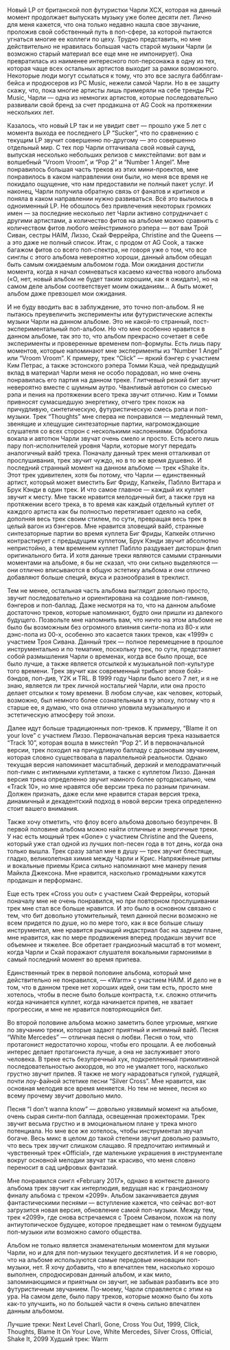 Новый LP от британской поп футуристки Чарли XCX, которая на данный момент продолжает выпускать музыку уже более десяти лет. Лично для меня кажется, что она только недавно нашла свое звучание, проложив свой собственный путь в поп-сфере, за которой пытаются угнаться многие ее коллеги по цеху. Трудно представить, но мне действительно не нравилась большая часть старой музыки Чарли (и возможно старый материал все еще мне не импонирует). Она превратилась из наименее интересного поп-персонажа в одну из тех, которая чаще всех остальных артистов выходит за рамки возможного. Некоторые люди могут ссылаться к тому, что это все заслуга бабблгам-бейса и продюсеров из PC Music, нежели самой Чарли. Но в ее защиту скажу, что, пока многие артисты лишь примеряли на себе тренды PC Music, Чарли — одна из немногих артистов, которые последовательно развивали свой бренд за счет продакшна от AG Cook на протяжении нескольких лет.

Казалось, что новый LP так и не увидит свет — прошло уже 5 лет с момента выхода ее последнего LP “Sucker”, что по сравнению с текущим LP звучит совершенно по-другому — это совершенно отдельный мир. С тех пор Чарли оттачивала свой новый саунд, выпуская несколько небольших релизов с микстейпами: вот вам и волшебный “Vroom Vroom”, и “Pop 2” и “Number 1 Angel”. Мне понравилось большая часть треков из этих мини-проектов, мне понравилось в каком направлении они были, но меня все время не покидало ощущение, что нам предоставили не полный пакет услуг. И наконец, Чарли получила обратную связь от фанатов и критиков и поняла в каком направлении нужно развиваться. Всё это вылилось в одноименный LP. Не обошлось без привлечения некоторых громких имен — за последние несколько лет Чарли активно сотрудничает с другими артистами, а количество фитов на альбоме можно сравнить с количеством фитов любого мейнстримного рэпера — вот вам Трой Сиван, сестры HAIM, Лиззо, Скай Феррейра, Christine and the Queens — а это даже не полный список. Итак, с продом от AG Cook, а также багажом фитов со всего поп-спектра, не говоря уже о том, что все синглы с этого альбома невероятно хороши, данный альбом обещал быть самым ожидаемым альбомом года. Мои ожидания достигли момента, когда я начал сомневаться касаемо качества нового альбома («О, нет, новый альбом не будет таким хорошим, как я ожидал»), но на самом деле альбом соответствует моим ожиданиям… А быть может, альбом даже превзошел мои ожидания.

И не буду вводить вас в заблуждение, это точно поп-альбом. Я не пытаюсь преувеличить эксперименты или футуристические аспекты музыки Чарли на данном альбоме. Это не какой-то странный, пост-экспериментальный поп-альбом. Но что мне особенно нравится в данном альбоме, так это то, что альбом прекрасно сочетает в себе эксперименты и проверенные временем поп-формулы. Есть лишь пару моментов, которые напоминают мне эксперименты из “Number 1 Angel” или “Vroom Vroom”. К примеру, трек “Click” — яркий бэнгер с участием Ким Петрас, а также эстонского рэпера Томми Кэша, чей предыдущий вклад в материал Чарли меня не особо порадовал, но мне очень понравилась его партия на данном треке. Глитчевый резкий бит звучит невероятно вместе с шумным аутро. Чванливый автотюн со смесью рэпа и пения на протяжении всего трека звучит отлично. Ким и Томми привносят сумасшедшую энергетику, отчего трек похож на причудливую, синтетическую, футуристическую смесь рэпа и поп-музыки. Трек “Thoughts” мне сперва не понравился — медленный темп, звенящие и хлещущие синтезаторные партии, нагромождающие слушателя со всех сторон с несколькими наслоениями. Обработка вокала и автотюн Чарли звучат очень смело и просто. Есть всего лишь пару поп-исполнителей уровня Чарли, которые могут передать аналогичный вайб трека. Поначалу данный трек меня отталкивал от прослушивания, трек звучит чуждо, но в то же время душевно. И последний странный момент на данном альбоме — трек «Shake it». Этот трек удивителен, хотя бы потому, что Чарли — единственный артист, который может вместить Биг Фриду, Капкейк, Паблло Виттара и Брук Кэнди в один трек. И что самое главное — каждый их куплет звучит к месту. Мне также нравится мелодичный бит, а также грув на протяжении всего трека, в то время как каждый отдельный куплет от каждого артиста как бы полностью перетягивает одеяло на себя, дополняя весь трек своим стилем, по сути, превращая весь трек в целый вагон из бэнгеров. Мне нравится зловещий вайб, странные синтезаторные партии во время куплета Биг Фриды, Капкейк отлично контрастирует с предыдущим куплетом, Брук Кэнди звучит абсолютно непристойно, а тем временем куплет Паблло раздувает дисторшн флип оригинального бита. И хотя данные треки являются самыми странными моментами на альбоме, я бы не сказал, что они сильно выделяются — они отлично вписываются в общую эстетику альбома и они отлично добавляют больше специй, вкуса и разнообразия в треклист.

Тем не менее, остальная часть альбома выглядит довольно просто, звучит последовательно и ориентирована на создание поп-гимнов, бэнгеров и поп-баллад. Даже несмотря на то, что на данном альбоме достаточно треков, которые напоминают, будто они пришли из далекого будущего. Позвольте мне напомнить вам, что ничто на этом альбоме не было бы возможным без огромного влияния синти-попа из 80-х или дэнс-попа из 00-х, особенно это касается таких треков, как «1999» с участием Троя Сивана. Данный трек — полное перемещение в прошлое инструментально и по тематике, поскольку трек, по сути, представляет собой размышления Чарли о временах, когда все было проще, все было лучше, а также является отсылкой к музыкальной поп-культуре того времени. Трек звучит как современный трибьют эпохе бойз-бэндов, поп-див, Y2K и TRL. В 1999 году Чарли было всего 7 лет, и я не знаю, является ли трек личной ностальгией Чарли, или она просто делает отсылки к тому времени. В любом случае, как человек, который, возможно, был немного более сознательным в ту эпоху, потому что я старше ее, я думаю, что она отлично уловила музыкальную и эстетическую атмосферу той эпохи.

Далее идут больше традиционных поп-треков. К примеру, “Blame it on your love” с участием Лиззо. Первоначальная версия трека называется “Track 10”, которая вошла в микстейп “Pop 2”. И в первоначальной версии, трек походил на причудливую балладу с дроновым звучанием, которая словно существовала в параллельной реальности. Однако текущая версия напоминает масштабный, дерзкий и мелодраматичный поп-гимн с интимными куплетами, а также с куплетом Лиззо. Данная версия трека определенно звучит намного более ортодоксально, чем «Track 10», но мне нравятся обе версии трека по разным причинам. Должен признать, даже если мне нравится старая версия трека, динамичный и декадентский подход в новой версии трека определенно стоит вашего внимания.

Также хочу отметить, что флоу всего альбома довольно безупречен. В первой половине альбома можно найти отличные и энергичные треки. У нас есть мощный трек «Gone» с участием Christine and the Queens, который уже стал одной из лучших поп-песен года в тот день, когда она только вышла. Трек сразу запал мне в душу — трек звучит блестяще, гладко, великолепная химия между Чарли и Крис. Напряжённые ритмы и вокальные приемы Криса сильно напоминают мне манеру пения Майкла Джексона. Мне нравится, насколько громадными кажутся продакшн и перформанс.

Еще есть трек «Cross you out» с участием Скай Феррейры, который поначалу мне не очень понравился, но при повторном прослушивании трек мне стал все больше нравится. И это было в основном связано с тем, что бит довольно утомительный, темп данной песни возможно не всем придется по душе, но по мере того, как я все больше слышу инструментал, мне нравится рычащий индастриал бас на заднем плане, мне нравится, как по мере продвижения вперед продакшн звучит все объемнее и тяжелее. Все обретает грандиозный масштаб в тот момент, когда Чарли и Скай поражают слушателя вокальными гармониями в самый последний момент во время припева.

Единственный трек в первой половине альбома, который мне действительно не понравился, — «Warm» с участием HAIM. И дело не в том, что в данном треке нет хороших идей, они там есть, просто мне хотелось, чтобы в песне было больше контраста, т.к. сложно отличить когда начинается куплет, когда начинается припев, не хватает прогрессии, и мне не нравится повторяющийся бит.

Во второй половине альбома можно заметить более угрюмые, мягкие по звучанию треки, которые задают приятный и интимный вайб. Песня “White Mercedes” — отличная песня о любви. Песня о том, что протагонист недостаточно хорош, чтобы его прощали. А ее любовный интерес делает протагониста лучше, а она не заслуживает этого человека. В треке есть безупречный хук, подкрепленный примитивной последовательностью аккордов, но это не умаляет того, насколько грустно звучит припев. Я также не могу нарадоваться гулкой, гудящей, почти лоу-файной эстетике песни “Silver Cross”. Мне нравится, как основная мелодия все время меняется. Но тем не менее, песня ко всему прочему звучит довольно мило.

Песня “I don't wanna know” — довольно уязвимый момент на альбоме, очень сырая синти-поп баллада, освещенная прожекторами. Трек звучит весьма грустно и в эмоциональном плане у трека много потенциала. Но мне все же хотелось, чтобы инструментал звучал богаче. Весь микс в целом до такой степени звучит довольно размыто, что весь трек звучит слишком слащаво. Я предпочитаю интимный и чувственный трек «Official», где маленькие украшения в инструментале вокруг основной мелодии звучат так красиво, что меня словно переносит в сад цифровых фантазий.

Мне понравился сингл «February 2017», однако в контексте данного альбома трек звучит как интерлюдия, ведущая нас к грандиозному финалу альбома с треком «2099». Альбом заканчивается двумя фантастическими песнями — вступление кажется, что сейчас вот-вот загрузится новая версия, обновление самой поп-музыки. Между тем, трек «2099», где снова встречаемся с Троем Сиваном, похож на полу антиутопическое будущее, которое предвещает нам о темном будущем поп-музыки или возможно самого общества.

Альбом не только является знаменательным моментом для музыки Чарли, но и для для поп-музыки текущего десятилетия. И я не говорю, что на альбоме используются самые передовые инновации поп-музыки, нет. Я хочу добавить, что я впечатлен тем, насколько хорошо выполнен, спродюсирован данный альбом, и как мило, запоминающимся и приятным он звучит, не забывая разбавить все это футуристичным звучанием. По-моему, Чарли справляется с этим на ура. На самом деле, было пару треков, которые можно было бы хоть как-то улучшить, но по большей части я очень сильно впечатлен данным альбомом.

Лучшие треки: Next Level Charli, Gone, Cross You Out, 1999, Click, Thoughts, Blame It On Your Love, White Mercedes, Silver Cross, Official, Shake It, 2099
Худший трек: Warm
